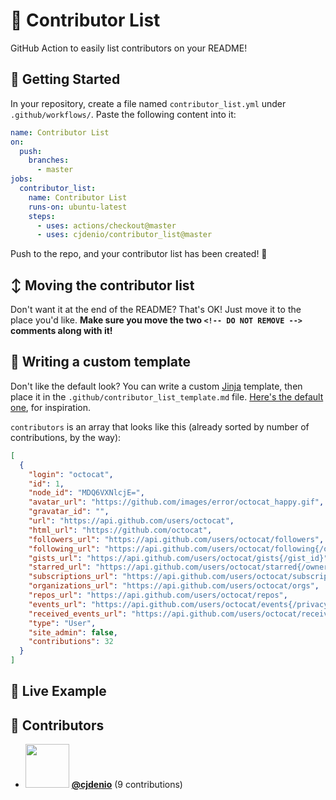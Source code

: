 # 👥 Contributor List

GitHub Action to easily list contributors on your README!

## 🏁 Getting Started

In your repository, create a file named `contributor_list.yml` under `.github/workflows/`.
Paste the following content into it:
```yml
name: Contributor List
on:
  push:
    branches:
      - master
jobs:
  contributor_list:
    name: Contributor List
    runs-on: ubuntu-latest
    steps:
      - uses: actions/checkout@master
      - uses: cjdenio/contributor_list@master

```

Push to the repo, and your contributor list has been created! 🎉

## ↕️ Moving the contributor list

Don't want it at the end of the README? That's OK! Just move it to the place you'd like. **Make sure you move the two `<!-- DO NOT REMOVE -->` comments along with it!**

## 📝 Writing a custom template

Don't like the default look? You can write a custom [Jinja](https://jinja.palletsprojects.com/) template, then place it in the `.github/contributor_list_template.md` file. [Here's the default one](https://raw.githubusercontent.com/cjdenio/contributor_list/master/contributor_list/default_template.md), for inspiration.

`contributors` is an array that looks like this (already sorted by number of contributions, by the way):
```json
[
  {
    "login": "octocat",
    "id": 1,
    "node_id": "MDQ6VXNlcjE=",
    "avatar_url": "https://github.com/images/error/octocat_happy.gif",
    "gravatar_id": "",
    "url": "https://api.github.com/users/octocat",
    "html_url": "https://github.com/octocat",
    "followers_url": "https://api.github.com/users/octocat/followers",
    "following_url": "https://api.github.com/users/octocat/following{/other_user}",
    "gists_url": "https://api.github.com/users/octocat/gists{/gist_id}",
    "starred_url": "https://api.github.com/users/octocat/starred{/owner}{/repo}",
    "subscriptions_url": "https://api.github.com/users/octocat/subscriptions",
    "organizations_url": "https://api.github.com/users/octocat/orgs",
    "repos_url": "https://api.github.com/users/octocat/repos",
    "events_url": "https://api.github.com/users/octocat/events{/privacy}",
    "received_events_url": "https://api.github.com/users/octocat/received_events",
    "type": "User",
    "site_admin": false,
    "contributions": 32
  }
]
```

## 👀 Live Example
<!-- DO NOT REMOVE - contributor_list:start -->
## 👥 Contributors


- <img src="https://avatars1.githubusercontent.com/u/34525547?v=4" width="70" /> **[@cjdenio](https://github.com/cjdenio)** (9 contributions)

<!-- DO NOT REMOVE - contributor_list:end -->